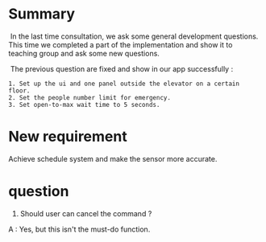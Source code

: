 # Summary

​	In the last time consultation, we ask some general development questions. This time we completed a part of the implementation and show it to teaching group and ask some new questions.

​	The previous question are fixed and show in our app successfully : 

	1. Set up the ui and one panel outside the elevator on a certain floor.
	2. Set the people number limit for emergency.
	3. Set open-to-max wait time to 5 seconds.

# New requirement

Achieve schedule system and make the sensor more accurate.

# question

1. Should user can cancel the command ?

A : Yes, but this isn't the must-do function.



